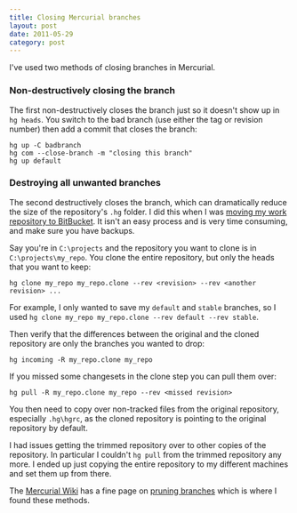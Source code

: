 ```yaml
---
title: Closing Mercurial branches
layout: post
date: 2011-05-29
category: post
---
```


I've used two methods of closing branches in Mercurial.

### Non-destructively closing the branch

The first non-destructively closes the branch just so it doesn't show up in `hg heads`. You switch to the bad branch (use either the tag or revision number) then add a commit that closes the branch:

    hg up -C badbranch
    hg com --close-branch -m "closing this branch"
    hg up default

### Destroying all unwanted branches

The second destructively closes the branch, which can dramatically reduce the size of the repository's `.hg` folder. I did this when I was [moving my work repository to BitBucket][3]. It isn't an easy process and is very time consuming, and make sure you have backups.

Say you're in `C:\projects` and the repository you want to clone is in `C:\projects\my_repo`. You clone the entire repository, but only the heads that you want to keep:

    hg clone my_repo my_repo.clone --rev <revision> --rev <another revision> ...

For example, I only wanted to save my `default` and `stable` branches, so I used `hg clone my_repo my_repo.clone --rev default --rev stable`.

Then verify that the differences between the original and the cloned repository are only the branches you wanted to drop:

    hg incoming -R my_repo.clone my_repo

If you missed some changesets in the clone step you can pull them over:

    hg pull -R my_repo.clone my_repo --rev <missed revision>

You then need to copy over non-tracked files from the original repository, especially `.hg\hgrc`, as the cloned repository is pointing to the original repository by default.

I had issues getting the trimmed repository over to other copies of the repository. In particular I couldn't `hg pull` from the trimmed repository any more. I ended up just copying the entire repository to my different machines and set them up from there.

The [Mercurial Wiki][1] has a fine page on [pruning branches][2] which is where I found these methods.

[1]: https://mercurial.selenic.com/wiki/Mercurial
[2]: https://mercurial.selenic.com/wiki/PruningDeadBranches
[3]: https://blog.belfryimages.com.au/post/5203916079/ssh-for-pushing-large-repositories-to-bitbucket
